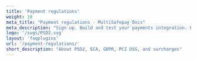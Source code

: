 ```yaml
---
title: 'Payment regulations'
weight: 10
meta_title: "Payment regulations - MultiSafepay Docs"
meta_description: "Sign up. Build and test your payments integration. Explore our products and services. Use our API reference, SDKs, and wrappers. Get support."
logo: '/svgs/PSD2.svg'
layout: 'faqplugins'
url: '/payment-regulations/'
short_description: "About PSD2, SCA, GDPR, PCI DSS, and surcharges" 
---
```

